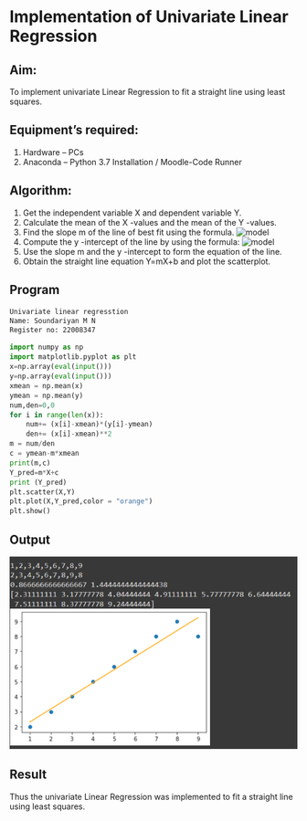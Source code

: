 # Implementation of Univariate Linear Regression
## Aim:
To implement univariate Linear Regression to fit a straight line using least squares.
## Equipment’s required:
1.	Hardware – PCs
2.	Anaconda – Python 3.7 Installation / Moodle-Code Runner
## Algorithm:
1.	Get the independent variable X and dependent variable Y.
2.	Calculate the mean of the X -values and the mean of the Y -values.
3.	Find the slope m of the line of best fit using the formula.
 ![model](eq1.jpg)
4.	Compute the y -intercept of the line by using the formula:
![model](eq2.jpg)  
5.	Use the slope m and the y -intercept to form the equation of the line.
6.	Obtain the straight line equation Y=mX+b and plot the scatterplot.
## Program
```
Univariate linear regresstion
Name: Soundariyan M N
Register no: 22008347
```
```python
import numpy as np
import matplotlib.pyplot as plt
x=np.array(eval(input()))
y=np.array(eval(input()))
xmean = np.mean(x)
ymean = np.mean(y)
num,den=0,0
for i in range(len(x)):
    num+= (x[i]-xmean)*(y[i]-ymean)
    den+= (x[i]-xmean)**2
m = num/den
c = ymean-m*xmean
print(m,c)
Y_pred=m*X+c
print (Y_pred)
plt.scatter(X,Y)
plt.plot(X,Y_pred,color = "orange")
plt.show()
```








## Output
![model](output.png)

## Result
Thus the univariate Linear Regression was implemented to fit a straight line using least squares.
